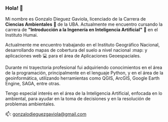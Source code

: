 ### Hola! 👋

Mi nombre es Gonzalo Dieguez Gaviola, licenciado de la Carrera de **Ciencias Ambientales** 🌳 de la UBA. Actualmente me encuentro cursando la carrera de **"Introducción a la Ingenería en Inteligencia Artificial"** 🤖 en el Instituto Humai. 

Actualmente me encuentro trabajando en el Instituto Geográfico Nacional, desarrollando mapas de cobertura del suelo a nivel nacional :map: y aplicaciones web :computer: para el área de Aplicaciones Geoespaciales.

Durante mi trayectoria profesional fui adquiriendo conocimientos en el área de la programación, principalmente en el lenguaje Python, y en el área de la geoinformática, utilizando herramientas como QGIS, ArcGIS, Google Earth Engine, SAGA, entre otras.

Tengo especial interés en el área de la Inteligencia Artificial, enfocada en lo ambiental, para ayudar en la toma de decisiones y en la resolución de problemas ambientales.


📫: gonzalodieguezgaviola@gmail.com
